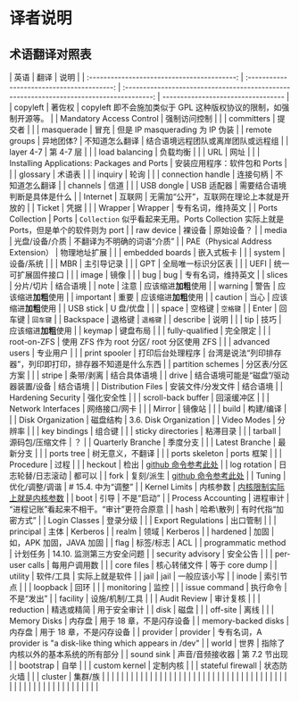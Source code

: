 # 译者说明

## 术语翻译对照表

|                    英语                     |                    翻译                    |                                           说明                                           |
| :-----------------------------------------: | :----------------------------------------: | :--------------------------------------------------------------------------------------: | ---------------------------------- |
|                  copyleft                   |                   著佐权                   |             copyleft 即不会施加类似于 GPL 这种版权协议的限制，如强制开源等。             |
|          Mandatory Access Control           |                强制访问控制                |                                                                                          |
|                 committers                  |                   提交者                   |                                                                                          |
|                 masquerade                  |                    冒充                    |                             但是 IP masquerading 为 IP 伪装                              |
|                remote groups                |                 异地团体?                  |                                      不知道怎么翻译                                      | 结合语境远程团队或离岸团队或远程组 |
|                  layer 4-7                  |                 第 4-7 层                  |                                                                                          |
|               load balancing                |                  负载均衡                  |                                                                                          |
|                     URL                     |                    网址                    |                                                                                          |
| Installing Applications: Packages and Ports |        安装应用程序：软件包和 Ports        |                                                                                          |
|                  glossary                   |                   术语表                   |                                                                                          |
|                   inquiry                   |                    轮询                    |                                                                                          |
|              connection handle              |                  连接句柄                  |                                      不知道怎么翻译                                      |
|                  channels                   |                    信道                    |                                                                                          |
|                 USB dongle                  |                 USB 适配器                 |                               需要结合语境判断是具体是什么                               |
|                  Internet                   |                   互联网                   |                         无需加“公开”，互联网在理论上本就是开放的                         |
|                   Ticket                    |                    凭据                    |                                                                                          |
|                   Wrapper                   |                  Wrapper                   |                                    专有名词，维持英文                                    |
|              Ports Collection               |                   Ports                    | `Collection` 似乎看起来无用。Ports Collection 实际上就是 Ports，但是单个的软件则为 port  |
|                 raw device                  |                   裸设备                   |                                        原始设备？                                        |
|                    media                    |               光盘/设备/介质               |                                不翻译为不明确的词语“介质”                                |
|      PAE（Physical Address Extension）      |                物理地址扩展                |                                                                                          |
|               embedded boards               |                 嵌入式板卡                 |                                                                                          |
|                   system                    |                 设备/系统                  |                                                                                          |
|                     MBR                     |                 主引导记录                 |                                                                                          |
|                     GPT                     |             全局唯一标识分区表             |                                                                                          |
|                    UEFI                     |             统一可扩展固件接口             |                                                                                          |
|                    image                    |                    镜像                    |                                                                                          |
|                     bug                     |                    bug                     |                                    专有名词，维持英文                                    |
|                   slices                    |                 分片/切片                  |                                         结合语境                                         |
|                    note                     |                    注意                    |                                   应该缩进**加粗**使用                                   |
|                   warning                   |                    警告                    |                                   应该缩进**加粗**使用                                   |
|                  important                  |                    重要                    |                                   应该缩进**加粗**使用                                   |
|                   caution                   |                    当心                    |                                   应该缩进**加粗**使用                                   |
|                  USB stick                  |                 U 盘/优盘                  |                                                                                          |
|                    space                    |                   空格键                   |                                         `空格键`                                         |
|                    Enter                    |                   回车键                   |                                         `回车键`                                         |
|                  Backspace                  |                   退格键                   |                                         `退格键`                                         |
|                  describe                   |                    说明                    |                                                                                          |
|                     tip                     |                    技巧                    |                                   应该缩进**加粗**使用                                   |
|                   keymap                    |                  键盘布局                  |                                                                                          |
|               fully-qualified               |                  完全限定                  |                                                                                          |
|                 root-on-ZFS                 | 使用 ZFS 作为 root 分区/ root 分区使用 ZFS |                                                                                          |
|               advanced users                |                  专业用户                  |                                                                                          |
|                print spooler                |              打印后台处理程序              |                台湾是说法“列印排存器”，列印即打印，排存器不知道是什么东西                |
|              partition schemes              |              分区表/分区方案               |                                                                                          |
|                   stripe                    |                 条带/剥离                  |                                       结合具体语境                                       |
|                    drive                    |    结合语境可能是“磁盘”/驱动器装置/设备    |                                         结合语境                                         |
|             Distribution Files              |             安装文件/分发文件              |                                         结合语境                                         |
|             Hardening Security              |                 强化安全性                 |                                                                                          |
|             scroll-back buffer              |                 回滚缓冲区                 |                                                                                          |
|             Network Interfaces              |               网络接口/网卡                |                                                                                          |
|                   Mirror                    |                   镜像站                   |                                                                                          |
|                    build                    |                 构建/编译                  |                                                                                          |
|              Disk Organization              |                  磁盘结构                  |                                  3.6. Disk Organization                                  |
|                 Video Modes                 |                   分辨率                   |                                                                                          |
|                key bindings                 |                   组合键                   |                                                                                          |
|             sticky directories              |                  粘滞目录                  |                                                                                          |
|                   tarball                   |              源码包/压缩文件               |                                            ？                                            |
|              Quarterly Branche              |                  季度分支                  |                                                                                          |
|               Latest Branche                |                  最新分支                  |                                                                                          |
|                 ports tree                  |              树无意义，不翻译              |                                                                                          |
|               ports skeleton                |                 ports 框架                 |                                                                                          |
|                  Procedure                  |                    过程                    |                                                                                          |
|                   heckout                   |                    检出                    |               [github 命令参考此处](https://linux.cn/article-12245-1.html)               |
|                log rotation                 |             日志轮替/日志滚动              |                                          都可以                                          |
|                    fork                     |                 复刻/派生                  |               [github 命令参考此处](https://linux.cn/article-12245-1.html)               |
|                   Tuning                    |               优化/调整/调谐               |                                    # 15.4. 中为“调整”                                    |
|                Kernel Limits                |                  内核参数                  | [内核限制实际上就是内核参数](https://eloquence.marxmeier.com/sdb/html/linux_limits.html) |
|                    boot                     |                    引导                    |                                        不是“启动”                                        |
|             Process Accounting              |                  进程审计                  |                         “进程记账”看起来不相干。“审计”更符合原意                         |
|                    hash                     |                 哈希\散列                  |                                    有时代指“加密方式”                                    |
|                Login Classes                |                  登录分级                  |                                                                                          |
|             Export Regulations              |                  出口管制                  |                                                                                          |
|                  principal                  |                    主体                    |                                         Kerberos                                         |
|                    realm                    |                    领域                    |                                         Kerberos                                         |
|                  hardened                   |                    加固                    |                                 如，APK 加固，JAVA 加固                                  |
|                    flag                     |                 标签/标志                  |                                           ACL                                            |
|             programmatic method             |                  计划任务                  |                                14.10. 监测第三方安全问题                                 |
|              security advisory              |                  安全公告                  |                                                                                          |
|               per-user calls                |                每用户调用数                |                                                                                          |
|                 core files                  |                核心转储文件                |                                      等于 core dump                                      |
|                   utility                   |                 软件/工具                  |                                      实际上就是软件                                      |
|                    jail                     |                    jail                    |                                       一般应该小写                                       |
|                    inode                    |                  索引节点                  |                                                                                          |
|                  loopback                   |                    回环                    |                                                                                          |
|                 monitoring                  |                    监控                    |                                                                                          |
|                issue command                |                  执行命令                  |                                        不是“发出”                                        |
|                  facility                   |               设施/机制/工具               |                                                                                          |
|                Audit Review                 |                  审计复核                  |                                                                                          |
|                  reduction                  |                 精选或精简                 |                                       用于安全审计                                       |
|                    disk                     |                    磁盘                    |                                                                                          |
|                  off-site                   |                    离线                    |                                                                                          |
|                Memory Disks                 |                   内存盘                   |                                 用于 18 章，不是闪存设备                                 |
|             memory-backed disks             |                   内存盘                   |                                 用于 18 章，不是闪存设备                                 |
|                  provider                   |                  provider                  |            专有名词，A provider is "a disk-like thing which appears in /dev"             |
|                    world                    |                    世界                    |                            指除了内核以外的基本系统的所有部分                            |
|                 sound sink                  |              声音/音频接收器               |                                      第 7.2 节出现                                       |
|                  bootstrap                  |                    自举                    |                                                                                          |
|                custom kernel                |                  定制内核                  |                                                                                          |
|              stateful firewall              |                 状态防火墙                 |                                                                                          |
|                   cluster                   |                  集群/族                   |                                                                                          |
|                                             |                                            |                                                                                          |
|                                             |                                            |                                                                                          |
|                                             |                                            |                                                                                          |
|                                             |                                            |                                                                                          |
|                                             |                                            |                                                                                          |
|                                             |                                            |                                                                                          |
|                                             |                                            |                                                                                          |
|                                             |                                            |                                                                                          |
|                                             |                                            |                                                                                          |
|                                             |                                            |                                                                                          |
|                                             |                                            |                                                                                          |
|                                             |                                            |                                                                                          |
|                                             |                                            |                                                                                          |
|                                             |                                            |                                                                                          |